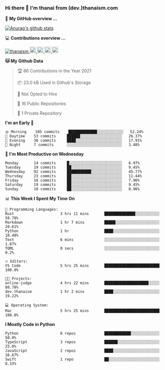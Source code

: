 ### Hi there 👋 I'm thanai from (dev.)thanaism.com

<!-- バッジ関連 -->
<!--
メイン：https://shields.io/category/social
GitHub view：https://github.com/antonkomarev/github-profile-views-counter
Qiita contributions：https://qiita.com/mikkame/items/f2c60d9caf8a8e38ec50
 -->

🍎 **My GitHub overview ...**

<!-- GitHubトロフィー -->
<!--
https://github.com/ryo-ma/github-profile-trophy
 -->

<!-- [![trophy](https://github-profile-trophy.vercel.app/?username=thanaism)](https://github.com/thanaism/thanaism) -->

<!-- GitHubステータス -->
<!--
https://github.com/anuraghazra/github-readme-stats
 -->

[![Anurag's github stats](https://github-readme-stats.vercel.app/api?username=thanaism&count_private=true&show_icons=true)](https://github.com/thanaism/thanaism)

<!-- [![ReadMe Card](https://github-readme-stats.vercel.app/api/pin/?username=thanaism&repo=thanaism)](https://github.com/thanaism/thanaism) -->

<!-- Skill icons -->
<!--
https://rahuldkjain.github.io/gh-profile-readme-generator/
 -->

💻 **Contributions overview ...**

<p align="left">

  <a href="https://github.com/thanaism/thanaism/">
    <img src="https://komarev.com/ghpvc/?username=thanaism" alt="thanaism" />
  </a>
  <a href="http://twitter.com/okinawa__noodle">
    <img height="20" src="https://img.shields.io/twitter/follow/okinawa__noodle?label=Twitter&logo=twitter&style=flat" />
  </a>
  <a href="https://github.com/thanaism">
    <img height="20" src="https://img.shields.io/github/followers/thanaism?label=follow&logo=github&style=flat" />
  </a>
  <!-- <a href="https://www.reddit.com/user/thanaism">
    <img height="20" src="https://img.shields.io/reddit/user-karma/combined/thanaism?label=Reddit&logo=reddit&style=flat" />
  </a>
  <a href="https://stackoverflow.com/users/5720201/thanaism">
    <img height="20" src="https://img.shields.io/stackexchange/stackoverflow/r/5720201?label=StackOverflow&logo=stack-overflow&style=flat" /> -->
  </a>
  <a href="http://qiita.com/thanai">
    <img height="20" src="https://qiita-badge.apiapi.app/s/thanai/posts.svg" />
  </a>
  <//qiita.com/thanai">
    <img height="20" src="https://qiita-badge.apiapi.app/s/thanai/contributions.svg" />
  </a>
</p>

<!--START_SECTION:waka-->
**🐱 My Github Data** 

> 🏆 86 Contributions in the Year 2021
 > 
> 📦 23.0 kB Used in Github's Storage 
 > 
> 🚫 Not Opted to Hire
 > 
> 📜 16 Public Repositories 
 > 
> 🔑 1 Private Repository 
 > 
**I'm an Early 🐤** 

```text
🌞 Morning    105 commits    █████████████░░░░░░░░░░░░   52.24% 
🌆 Daytime    53 commits     ██████░░░░░░░░░░░░░░░░░░░   26.37% 
🌃 Evening    36 commits     ████░░░░░░░░░░░░░░░░░░░░░   17.91% 
🌙 Night      7 commits      ░░░░░░░░░░░░░░░░░░░░░░░░░   3.48%

```
📅 **I'm Most Productive on Wednesday** 

```text
Monday       14 commits     █░░░░░░░░░░░░░░░░░░░░░░░░   6.97% 
Tuesday      19 commits     ██░░░░░░░░░░░░░░░░░░░░░░░   9.45% 
Wednesday    92 commits     ███████████░░░░░░░░░░░░░░   45.77% 
Thursday     23 commits     ██░░░░░░░░░░░░░░░░░░░░░░░   11.44% 
Friday       16 commits     ██░░░░░░░░░░░░░░░░░░░░░░░   7.96% 
Saturday     19 commits     ██░░░░░░░░░░░░░░░░░░░░░░░   9.45% 
Sunday       18 commits     ██░░░░░░░░░░░░░░░░░░░░░░░   8.96%

```


📊 **This Week I Spent My Time On** 

```text
💬 Programming Languages: 
Rust                     3 hrs 11 mins       ██████████████░░░░░░░░░░░   58.78% 
Markdown                 1 hr 7 mins         █████░░░░░░░░░░░░░░░░░░░░   20.61% 
Python                   1 hr                ████░░░░░░░░░░░░░░░░░░░░░   18.48% 
Text                     6 mins              ░░░░░░░░░░░░░░░░░░░░░░░░░   1.87% 
TOML                     0 secs              ░░░░░░░░░░░░░░░░░░░░░░░░░   0.2%

🔥 Editors: 
VS Code                  5 hrs 25 mins       █████████████████████████   100.0%

🐱‍💻 Projects: 
online-judge             4 hrs 22 mins       ████████████████████░░░░░   80.78% 
dev.thanaism             1 hr 2 mins         ████░░░░░░░░░░░░░░░░░░░░░   19.22%

💻 Operating System: 
Mac                      5 hrs 25 mins       █████████████████████████   100.0%

```

**I Mostly Code in Python** 

```text
Python                   6 repos             ████████████░░░░░░░░░░░░░   50.0% 
TypeScript               3 repos             ██████░░░░░░░░░░░░░░░░░░░   25.0% 
JavaScript               2 repos             ████░░░░░░░░░░░░░░░░░░░░░   16.67% 
Swift                    1 repo              ██░░░░░░░░░░░░░░░░░░░░░░░   8.33%

```



<!--END_SECTION:waka-->
